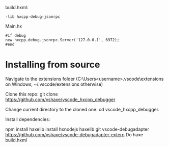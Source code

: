 build.hxml:
```
-lib hxcpp-debug-jsonrpc
```

Main.hx
```
#if debug
new hxcpp.debug.jsonrpc.Server('127.0.0.1', 6972);
#end
```

# Installing from source
Navigate to the extensions folder (C:\Users\<username>\.vscode\extensions on Windows, ~/.vscode/extensions otherwise)

Clone this repo: git clone https://github.com/vshaxe/vscode_hxcpp_debugger

Change current directory to the cloned one: cd vscode_hxcpp_debugger.

Install dependencies:

npm install
haxelib install hxnodejs
haxelib git vscode-debugadapter https://github.com/vshaxe/vscode-debugadapter-extern
Do haxe build.hxml
